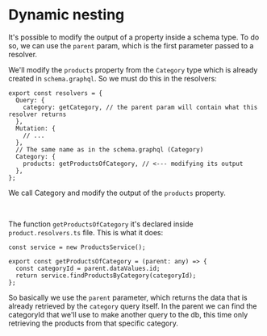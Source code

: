 # Dynamic nesting

It's possible to modify the output of a property inside a schema type. To do so, we can use the `parent` param, which is the first parameter passed to a resolver.

We'll modify the `products` property from the `Category` type which is already created in `schema.graphql`. So we must do this in the resolvers:

    export const resolvers = {
      Query: {
        category: getCategory, // the parent param will contain what this resolver returns
      },
      Mutation: {
        // ...
      },
      // The same name as in the schema.graphql (Category)
      Category: {
        products: getProductsOfCategory, // <--- modifying its output
      },
    };

We call Category and modify the output of the `products` property.

<br>

The function `getProductsOfCategory` it's declared inside `product.resolvers.ts` file. This is what it does:

    const service = new ProductsService();

    export const getProductsOfCategory = (parent: any) => {
      const categoryId = parent.dataValues.id;
      return service.findProductsByCategory(categoryId);
    };

So basically we use the `parent` parameter, which returns the data that is already retrieved by the `category` query itself. In the parent we can find the categoryId that we'll use to make another query to the db, this time only retrieving the products from that specific category.
